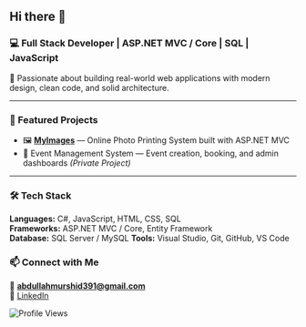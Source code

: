 ## Hi there 👋
### 💻 Full Stack Developer | ASP.NET MVC / Core | SQL | JavaScript

🚀 Passionate about building real-world web applications with modern design, clean code, and solid architecture.

---

### 🧩 Featured Projects
- 🖼️ [**MyImages**](https://github.com/Abdullah-Murshid/MyImages) — Online Photo Printing System built with ASP.NET MVC  
- 🎉 Event Management System — Event creation, booking, and admin dashboards *(Private Project)*  

---

### 🛠️ Tech Stack
**Languages:** C#, JavaScript, HTML, CSS, SQL  
**Frameworks:** ASP.NET MVC / Core, Entity Framework  
**Database:** SQL Server  / MySQL
**Tools:** Visual Studio, Git, GitHub, VS Code   

### 📫 Connect with Me
📧 **abdullahmurshid391@gmail.com**  
💼 [LinkedIn](https://www.linkedin.com/in/abdullah-murshid-am01/)

![Profile Views](https://komarev.com/ghpvc/?username=Abdullah-Murshid&color=blue)

<!--
**Abdullah-Murshid/Abdullah-Murshid** is a ✨ _special_ ✨ repository because its `README.md` (this file) appears on your GitHub profile.

Here are some ideas to get you started:

- 🔭 I’m currently working on ...
- 🌱 I’m currently learning ...
- 👯 I’m looking to collaborate on ...
- 🤔 I’m looking for help with ...
- 💬 Ask me about ...
- 📫 How to reach me: ...
- 😄 Pronouns: ...
- ⚡ Fun fact: ...
-->
